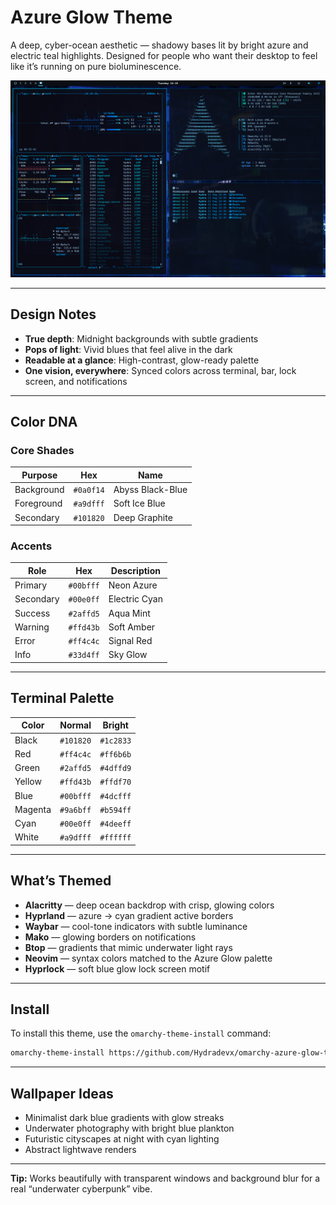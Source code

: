 # Azure Glow Theme

A deep, cyber-ocean aesthetic — shadowy bases lit by bright azure and electric teal highlights. Designed for people who want their desktop to feel like it’s running on pure bioluminescence.

![Azure Glow Theme Preview](./preview.png)

---

## Design Notes
- **True depth**: Midnight backgrounds with subtle gradients
- **Pops of light**: Vivid blues that feel alive in the dark
- **Readable at a glance**: High-contrast, glow-ready palette
- **One vision, everywhere**: Synced colors across terminal, bar, lock screen, and notifications

---

## Color DNA

### Core Shades
| Purpose     | Hex       | Name                   |
|-------------|-----------|------------------------|
| Background  | `#0a0f14` | Abyss Black-Blue        |
| Foreground  | `#a9dfff` | Soft Ice Blue           |
| Secondary   | `#101820` | Deep Graphite           |

### Accents
| Role     | Hex       | Description              |
|----------|-----------|--------------------------|
| Primary  | `#00bfff` | Neon Azure                |
| Secondary| `#00e0ff` | Electric Cyan             |
| Success  | `#2affd5` | Aqua Mint                 |
| Warning  | `#ffd43b` | Soft Amber                |
| Error    | `#ff4c4c` | Signal Red                |
| Info     | `#33d4ff` | Sky Glow                  |

---

## Terminal Palette

| Color    | Normal    | Bright    |
|----------|-----------|-----------|
| Black    | `#101820` | `#1c2833` |
| Red      | `#ff4c4c` | `#ff6b6b` |
| Green    | `#2affd5` | `#4dffd9` |
| Yellow   | `#ffd43b` | `#ffdf70` |
| Blue     | `#00bfff` | `#4dcfff` |
| Magenta  | `#9a6bff` | `#b594ff` |
| Cyan     | `#00e0ff` | `#4deeff` |
| White    | `#a9dfff` | `#ffffff` |

---

## What’s Themed
- **Alacritty** — deep ocean backdrop with crisp, glowing colors
- **Hyprland** — azure → cyan gradient active borders
- **Waybar** — cool-tone indicators with subtle luminance
- **Mako** — glowing borders on notifications
- **Btop** — gradients that mimic underwater light rays
- **Neovim** — syntax colors matched to the Azure Glow palette
- **Hyprlock** — soft blue glow lock screen motif

---

## Install
To install this theme, use the `omarchy-theme-install` command:

```bash
omarchy-theme-install https://github.com/Hydradevx/omarchy-azure-glow-theme
```

---

## Wallpaper Ideas
- Minimalist dark blue gradients with glow streaks
- Underwater photography with bright blue plankton
- Futuristic cityscapes at night with cyan lighting
- Abstract lightwave renders

---

**Tip:** Works beautifully with transparent windows and background blur for a real “underwater cyberpunk” vibe.
